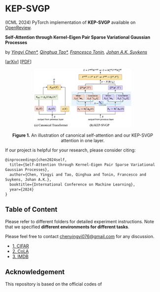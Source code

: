 # KEP-SVGP
(ICML 2024) PyTorch implementation of **KEP-SVGP** available on [OpenReview](https://openreview.net/forum?id=4RqG4K5UwL).

**Self-Attention through Kernel-Eigen Pair Sparse Variational Gaussian Processes**

by *[Yingyi Chen*](https://yingyichen-cyy.github.io/),
[Qinghua Tao*](https://qinghua-tao.github.io/), 
[Francesco Tonin](https://taralloc.github.io/), 
[Johan A.K. Suykens](https://www.esat.kuleuven.be/sista/members/suykens.html)*

[[arXiv](https://arxiv.org/abs/2402.01476)]
[[PDF](https://openreview.net/forum?id=4RqG4K5UwL)]
<!-- [[Video](https://nips.cc/virtual/2023/poster/71144)] -->
<!-- [[Poster](https://yingyichen-cyy.github.io/Primal-Attention/resrc/poster.pdf)] -->
<!-- [[Project Page](https://yingyichen-cyy.github.io/Primal-Attention/)] -->

<p align="center">
<img src="./img/workflow.jpeg" height = "190" alt="" align=center />
<br><br>
<b>Figure 1.</b> An illustration of canonical self-attention and our KEP-SVGP attention in one layer.
</p>

If our project is helpful for your research, please consider citing:
``` 
@inproceedings{chen2024self,
  title={Self-Attention through Kernel-Eigen Pair Sparse Variational Gaussian Processes},
  author={Chen, Yingyi and Tao, Qinghua and Tonin, Francesco and Suykens, Johan A.K.},
  booktitle={International Conference on Machine Learning},
  year={2024}
}
```

## Table of Content
Please refer to different folders for detailed experiment instructions. 
Note that we specified **different environments for different tasks**.

Please feel free to contact chenyingyi076@gmail.com for any discussion.

* [1. CIFAR](https://github.com/yingyichen-cyy/KEP-SVGP/tree/master/CIFAR)
* [2. CoLA](https://github.com/yingyichen-cyy/KEP-SVGP/tree/master/CoLA)
* [3. IMDB](https://github.com/yingyichen-cyy/KEP-SVGP/tree/master/IMDB)

## Acknowledgement
This repository is based on the official codes of 